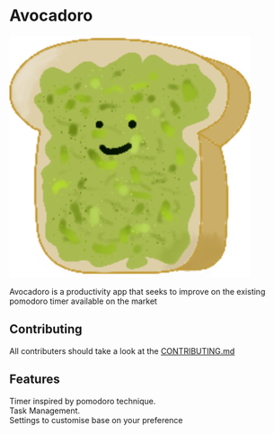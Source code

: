# Avocadoro

<img src="./src/images/Avocadoro-icon.svg"/>

Avocadoro is a productivity app that seeks to improve on the existing pomodoro timer available on the market

## Contributing
All contributers should take a look at the [CONTRIBUTING.md](CONTRIBUTING.md)

## Features
Timer inspired by pomodoro technique.<br/>
Task Management.<br/>
Settings to customise base on your preference<br/>
